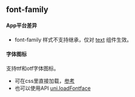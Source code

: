 ## font-family


<!-- CSSJSON.font-family.description -->

<!-- CSSJSON.font-family.syntax -->

<!-- CSSJSON.font-family.values -->

<!-- CSSJSON.font-family.compatibility -->

#### App平台差异  
- font-family 样式不支持继承，仅对 [text](uni-app-x/component/text.md) 组件生效。

#### 字体图标
支持ttf和otf字体图标。
- 可在css里直接加载，[参考](https://gitcode.net/dcloud/hello-uni-app-x/-/blob/master/pages/CSS/text/font-family.uvue)
- 也可以使用API [uni.loadFontface](../api/loadFontFace.md)

<!-- CSSJSON.font-family.reference -->
